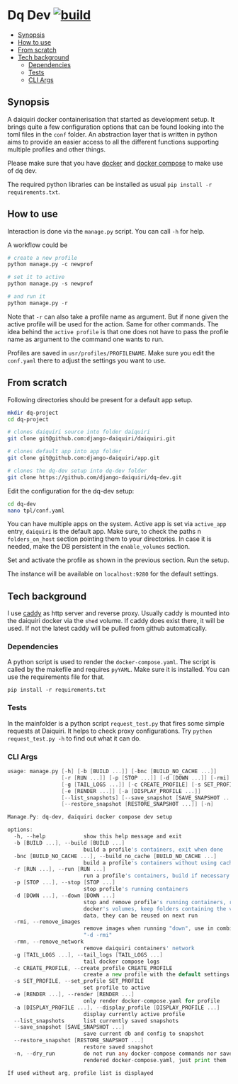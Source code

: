 # Dq Dev [![build](https://github.com/django-daiquiri/dq-dev/actions/workflows/build.yaml/badge.svg)](https://github.com/django-daiquiri/dq-dev/actions/workflows/build.yaml)

<!-- toc -->

- [Synopsis](#synopsis)
- [How to use](#how-to-use)
- [From scratch](#from-scratch)
- [Tech background](#tech-background)
  - [Dependencies](#dependencies)
  - [Tests](#tests)
  - [CLI Args](#cli-args)

<!-- /toc -->

## Synopsis

A daiquiri docker containerisation that started as development setup. It brings quite a few configuration options that can be found looking into the toml files in the `conf` folder. An abstraction layer that is written in python aims to provide an easier access to all the different functions supporting multiple profiles and other things.

Please make sure that you have [docker](https://www.docker.com/) and [docker compose](https://github.com/docker/compose/releases) to make use of dq dev.

The required python libraries can be installed as usual `pip install -r requirements.txt`.

## How to use

Interaction is done via the `manage.py` script. You can call `-h` for help.

A workflow could be

```python
# create a new profile
python manage.py -c newprof

# set it to active
python manage.py -s newprof

# and run it
python manage.py -r
```

Note that `-r` can also take a profile name as argument. But if none given the active profile will be used for the action. Same for other commands. The idea behind the `active profile` is that one does not have to pass the profile name as argument to the command one wants to run.

Profiles are saved in `usr/profiles/PROFILENAME`. Make sure you edit the `conf.yaml` there to adjust the settings you want to use.

## From scratch

Following directories should be present for a default app setup.

```bash
mkdir dq-project
cd dq-project

# clones daiquiri source into folder daiquiri
git clone git@github.com:django-daiquiri/daiquiri.git

# clones default app into app folder
git clone git@github.com:django-daiquiri/app.git

# clones the dq-dev setup into dq-dev folder
git clone https://github.com/django-daiquiri/dq-dev.git
```

Edit the configuration for the dq-dev setup:

```bash
cd dq-dev
nano tpl/conf.yaml
```

You can have multiple apps on the system. Active app is set via `active_app` entry, `daiquiri` is the default app. Make sure, to check the paths n `folders_on_host` section pointing them to your directories. In case it is needed, make the DB persistent in the `enable_volumes` section.

Set and activate the profile as shown in the previous section. Run the setup.

The instance will be available on `localhost:9280` for the default settings.

## Tech background

I use [caddy](https://github.com/caddyserver/caddy) as http server and reverse proxy. Usually caddy is mounted into the daiquiri docker via the `shed` volume. If caddy does exist there, it will be used. If not the latest caddy will be pulled from github automatically.

### Dependencies

A python script is used to render the `docker-compose.yaml`. The script is called by the makefile and requires `pyYAML`. Make sure it is installed. You can use the requirements file for that.

```
pip install -r requirements.txt
```

### Tests

In the mainfolder is a python script `request_test.py` that fires some simple requests at Daiquiri. It helps to check proxy configurations. Try `python request_test.py -h` to find out what it can do.

### CLI Args

```go mdox-exec="python manage.py -h"
usage: manage.py [-h] [-b [BUILD ...]] [-bnc [BUILD_NO_CACHE ...]]
                 [-r [RUN ...]] [-p [STOP ...]] [-d [DOWN ...]] [-rmi] [-rmn]
                 [-g [TAIL_LOGS ...]] [-c CREATE_PROFILE] [-s SET_PROFILE]
                 [-e [RENDER ...]] [-a [DISPLAY_PROFILE ...]]
                 [--list_snapshots] [--save_snapshot [SAVE_SNAPSHOT ...]]
                 [--restore_snapshot [RESTORE_SNAPSHOT ...]] [-n]

Manage.Py: dq-dev, daiquiri docker compose dev setup

options:
  -h, --help            show this help message and exit
  -b [BUILD ...], --build [BUILD ...]
                        build a profile's containers, exit when done
  -bnc [BUILD_NO_CACHE ...], --build_no_cache [BUILD_NO_CACHE ...]
                        build a profile's containers without using cache, exit when done
  -r [RUN ...], --run [RUN ...]
                        run a profile's containers, build if necessary
  -p [STOP ...], --stop [STOP ...]
                        stop profile's running containers
  -d [DOWN ...], --down [DOWN ...]
                        stop and remove profile's running containers, remove
                        docker's volumes, keep folders containing the volume
                        data, they can be reused on next run
  -rmi, --remove_images
                        remove images when running "down", use in combination
                        "-d -rmi"
  -rmn, --remove_network
                        remove daiquiri containers' network
  -g [TAIL_LOGS ...], --tail_logs [TAIL_LOGS ...]
                        tail docker compose logs
  -c CREATE_PROFILE, --create_profile CREATE_PROFILE
                        create a new profile with the default settings
  -s SET_PROFILE, --set_profile SET_PROFILE
                        set profile to active
  -e [RENDER ...], --render [RENDER ...]
                        only render docker-compose.yaml for profile
  -a [DISPLAY_PROFILE ...], --display_profile [DISPLAY_PROFILE ...]
                        display currently active profile
  --list_snapshots      list currently saved snapshots
  --save_snapshot [SAVE_SNAPSHOT ...]
                        save current db and config to snapshot
  --restore_snapshot [RESTORE_SNAPSHOT ...]
                        restore saved snapshot
  -n, --dry_run         do not run any docker-compose commands nor save
                        rendered docker-compose.yaml, just print them

If used without arg, profile list is displayed
```

